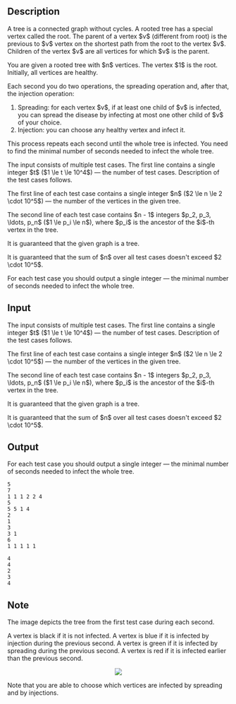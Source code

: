 ## Description

<div><p>A tree is a connected graph without cycles. A rooted tree has a special vertex called the root. The parent of a vertex $v$ (different from root) is the previous to $v$ vertex on the shortest path from the root to the vertex $v$. Children of the vertex $v$ are all vertices for which $v$ is the parent.</p><p>You are given a rooted tree with $n$ vertices. The vertex $1$ is the root. Initially, all vertices are healthy.</p><p>Each second you do <span class="tex-font-style-bf">two</span> operations, the <span class="tex-font-style-it">spreading</span> operation and, after that, the <span class="tex-font-style-it">injection</span> operation: </p><ol> <li> Spreading: for <span class="tex-font-style-bf">each</span> vertex $v$, if at least one child of $v$ is infected, you can spread the disease by infecting at most one other child of $v$ of your choice. </li><li> Injection: you can choose any healthy vertex and infect it. </li></ol><p>This process repeats each second until the whole tree is infected. You need to find the minimal number of seconds needed to infect the whole tree.</p></div><div class="input-specification"><p>The input consists of multiple test cases. The first line contains a single integer $t$ ($1 \le t \le 10^4$)&nbsp;— the number of test cases. Description of the test cases follows.</p><p>The first line of each test case contains a single integer $n$ ($2 \le n \le 2 \cdot 10^5$)&nbsp;— the number of the vertices in the given tree.</p><p>The second line of each test case contains $n - 1$ integers $p_2, p_3, \ldots, p_n$ ($1 \le p_i \le n$), where $p_i$ is the ancestor of the $i$-th vertex in the tree.</p><p>It is guaranteed that the given graph is a tree.</p><p>It is guaranteed that the sum of $n$ over all test cases doesn't exceed $2 \cdot 10^5$.</p></div><div class="output-specification"><p>For each test case you should output a single integer&nbsp;— the minimal number of seconds needed to infect the whole tree.</p></div>

## Input

<p>The input consists of multiple test cases. The first line contains a single integer $t$ ($1 \le t \le 10^4$)&nbsp;— the number of test cases. Description of the test cases follows.</p><p>The first line of each test case contains a single integer $n$ ($2 \le n \le 2 \cdot 10^5$)&nbsp;— the number of the vertices in the given tree.</p><p>The second line of each test case contains $n - 1$ integers $p_2, p_3, \ldots, p_n$ ($1 \le p_i \le n$), where $p_i$ is the ancestor of the $i$-th vertex in the tree.</p><p>It is guaranteed that the given graph is a tree.</p><p>It is guaranteed that the sum of $n$ over all test cases doesn't exceed $2 \cdot 10^5$.</p>

## Output

<p>For each test case you should output a single integer&nbsp;— the minimal number of seconds needed to infect the whole tree.</p>





```input1|2,3,6,7,10,11
5
7
1 1 1 2 2 4
5
5 5 1 4
2
1
3
3 1
6
1 1 1 1 1
```




```output1
4
4
2
3
4
```



## Note

<p>The image depicts the tree from the first test case during each second.</p><p>A vertex is black if it is not infected. A vertex is blue if it is infected by <span class="tex-font-style-it">injection</span> during the previous second. A vertex is green if it is infected by <span class="tex-font-style-it">spreading</span> during the previous second. A vertex is red if it is infected earlier than the previous second.</p><center> <img class="tex-graphics" src="file://8Hu987if.png" style="max-width: 100.0%;max-height: 100.0%;"> </center><p>Note that you are able to choose which vertices are infected by <span class="tex-font-style-it">spreading</span> and by <span class="tex-font-style-it">injections</span>.</p>
